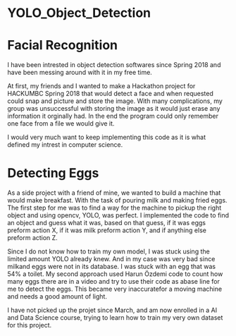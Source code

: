 # YOLO_Object_Detection
# Facial Recognition
I have been intrested in object detection softwares since Spring 2018 and have been messing around with it in my free time.

At first, my friends and I wanted to make a Hackathon project for HACKUMBC Spring 2018 that would detect a face and when requested could snap and picture and store the image. With many complications, my group was unsuccessful with storing the image as it would just erase any information it orginally had. In the end the program could  only remember one face from a file we would give it.

I would very much want to keep implementing this code as it is what defined my intrest in computer science.


# Detecting Eggs
As a side project with a friend of mine, we wanted to build a machine that would make breakfast. With the task of pouring milk and making fried eggs.
The first step for me was to find a way for the machine to pickup the right object and using opencv, YOLO, was perfect. I implemented the code to find an object and guess what it was, based on that guess, if it was eggs preform action X, if it was milk preform action Y, and if anything else preform action Z.

Since I do not know how to train my own model, I was stuck using the limited amount YOLO already knew. And in my case was very bad since milkand eggs were not in its database. I was stuck with an egg that was 54% a toilet. 
My second approach used Harun Özdemi code to count how many eggs there are in a video and try to use their code as abase line for me to detect the eggs. This became very inaccuratefor a moving machine and needs a good amount of light.

I have not picked up the projet since March, and am now enrolled in a AI and Data Science course, trying to learn how to train my very own dataset for this project.
